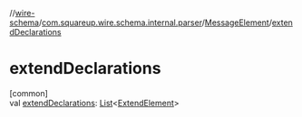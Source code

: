 //[wire-schema](../../../index.md)/[com.squareup.wire.schema.internal.parser](../index.md)/[MessageElement](index.md)/[extendDeclarations](extend-declarations.md)

# extendDeclarations

[common]\
val [extendDeclarations](extend-declarations.md): [List](https://kotlinlang.org/api/latest/jvm/stdlib/kotlin.collections/-list/index.html)&lt;[ExtendElement](../-extend-element/index.md)&gt;
